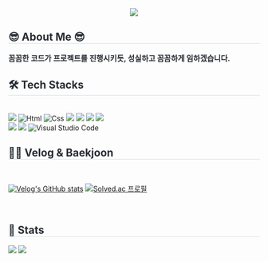 <div align= "center">
    <img src="https://capsule-render.vercel.app/api?type=rect&color=99CCFF&height=180&text=Jeong%20Eun-Ah&animation=&fontColor=FFFFFF&fontSize=90" />
    </div>
    <div style="text-align: left;"> 
    <h2 style="border-bottom: 1px solid #d8dee4; color: #282d33;"> 😎 About Me 😎 </h2>  
    <div style="font-weight: 700; font-size: 15px; text-align: left; color: #282d33;"> 꼼꼼한 코드가 프로젝트를 진행시키듯, 성실하고 꼼꼼하게 임하겠습니다. </div> 
    </div>
    <div style="text-align: left;">
    <h2 style="border-bottom: 1px solid #d8dee4; color: #282d33;"> 🛠️ Tech Stacks </h2> <br> 
    <div style="margin: ; text-align: left;" "text-align: left;"> <img src="https://img.shields.io/badge/Git-F05032?style=for-the-badge&logo=Git&logoColor=white">
        <img alt="Html" src ="https://img.shields.io/badge/HTML5-E34F26.svg?&style=for-the-badge&logo=HTML5&logoColor=white"/> 
        <img alt="Css" src ="https://img.shields.io/badge/CSS3-1572B6.svg?&style=for-the-badge&logo=CSS3&logoColor=white"/> 
          <img src="https://img.shields.io/badge/Java-007396?style=for-the-badge&logo=Java&logoColor=white">
          <img src="https://img.shields.io/badge/jQuery-0769AD?style=for-the-badge&logo=jQuery&logoColor=white">
          <img src="https://img.shields.io/badge/Javascript-F7DF1E?style=for-the-badge&logo=Javascript&logoColor=white">
          <img src="https://img.shields.io/badge/Oracle-F80000?style=for-the-badge&logo=Oracle&logoColor=white">
          <br/><img src="https://img.shields.io/badge/Spring-6DB33F?style=for-the-badge&logo=Spring&logoColor=white">
          <img src="https://img.shields.io/badge/Bootstrap-7952B3?style=for-the-badge&logo=Bootstrap&logoColor=white">
        <img alt="Visual Studio Code" src ="https://img.shields.io/badge/Visual Studio Code-007ACC.svg?&style=for-the-badge&logo=Visual Studio Code&logoColor=white"/> 
          </div>
    </div>
    <div style="text-align: left;">
    <h2 style="border-bottom: 1px solid #d8dee4; color: #282d33;"> 🧑‍💻 Velog & Baekjoon </h2> <br> 
    <p><a href="https://velog.io/@eunah"><img src="https://velog-readme-stats.vercel.app/api?name=eunah" alt="Velog&#39;s GitHub stats"></a>
<a href="https://solved.ac/eunah0507"><img src="http://mazassumnida.wtf/api/v2/generate_badge?boj=eunah0507" alt="Solved.ac
프로필"></a></p> 
        <br> 
    <div style="text-align: left;">  </div> 
    </div>
    <div style="text-align: left;"> 
    <h2 style="border-bottom: 1px solid #d8dee4; color: #282d33;"> 🏅 Stats </h2> <div style="text-align: left;"> <img src="https://github-readme-stats.vercel.app/api?username=eunah0507&bg_color=180,343f56,00000000&title_color=ffffff&text_color=ffffff"
         /> <img src="https://github-readme-stats.vercel.app/api/top-langs/?username=eunah0507&layout=compact&bg_color=180,343f56,00000000&title_color=ffffff&text_color=ffffff"
           /> </div> 
    </div>
    
